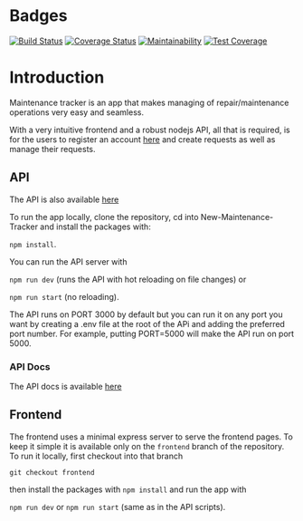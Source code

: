 
# Badges

[![Build Status](https://travis-ci.org/Veraclins/New-Maintenance-Tracker.svg?branch=develop)](https://travis-ci.org/Veraclins/New-Maintenance-Tracker) [![Coverage Status](https://coveralls.io/repos/github/Veraclins/New-Maintenance-Tracker/badge.svg?branch=develop)](https://coveralls.io/github/Veraclins/New-Maintenance-Tracker?branch=develop) [![Maintainability](https://api.codeclimate.com/v1/badges/3185baf2767d48b4f0b3/maintainability)](https://codeclimate.com/github/Veraclins/New-Maintenance-Tracker/maintainability) [![Test Coverage](https://api.codeclimate.com/v1/badges/3185baf2767d48b4f0b3/test_coverage)](https://codeclimate.com/github/Veraclins/New-Maintenance-Tracker/test_coverage)

# Introduction

Maintenance tracker is an app that makes managing of repair/maintenance operations very easy and seamless.

With a very intuitive frontend and a robust nodejs API, all that is required, is for the users to register an account [here](https://veraclins-frontend.herokuapp.com/) and create requests as well as manage their requests.

## API

The API is also available [here](https://veraclins-m-tracker.herokuapp.com/api/v1)

To run the app locally, clone the repository, cd into New-Maintenance-Tracker and install the packages with:

`npm install`.

You can run the API server with

`npm run dev` (runs the API with hot reloading on file changes) or

`npm run start` (no reloading).

The API runs on PORT 3000 by default but you can run it on any port you want by creating a .env file at the root of the APi and adding the preferred port number. For example, putting PORT=5000 will make the API run on port 5000.

### API Docs

The API docs is available [here](https://veraclins-m-tracker.herokuapp.com/api-docs)

## Frontend

The frontend uses a minimal express server to serve the frontend pages. To keep it simple it is available only on the `frontend` branch of the repository. To run it locally, first checkout into that branch

`git checkout frontend`

then install the packages with `npm install` and run the app with

`npm run dev` or `npm run start` (same as in the API scripts).
